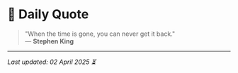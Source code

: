 # 📜 Daily Quote

> "When the time is gone, you can never get it back."  
> — **Stephen King**

---

_Last updated: 02 April 2025 ⏳_

